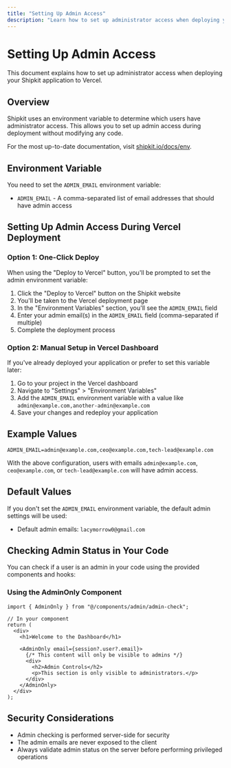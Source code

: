```yaml
---
title: "Setting Up Admin Access"
description: "Learn how to set up administrator access when deploying your Shipkit application to Vercel using environment variables."
---
```


# Setting Up Admin Access

This document explains how to set up administrator access when deploying your Shipkit application to Vercel.

## Overview

Shipkit uses an environment variable to determine which users have administrator access. This allows you to set up admin access during deployment without modifying any code.

For the most up-to-date documentation, visit [shipkit.io/docs/env](https://shipkit.io/docs/env).

## Environment Variable

You need to set the `ADMIN_EMAIL` environment variable:

- `ADMIN_EMAIL` - A comma-separated list of email addresses that should have admin access

## Setting Up Admin Access During Vercel Deployment

### Option 1: One-Click Deploy

When using the "Deploy to Vercel" button, you'll be prompted to set the admin environment variable:

1. Click the "Deploy to Vercel" button on the Shipkit website
2. You'll be taken to the Vercel deployment page
3. In the "Environment Variables" section, you'll see the `ADMIN_EMAIL` field
4. Enter your admin email(s) in the `ADMIN_EMAIL` field (comma-separated if multiple)
5. Complete the deployment process

### Option 2: Manual Setup in Vercel Dashboard

If you've already deployed your application or prefer to set this variable later:

1. Go to your project in the Vercel dashboard
2. Navigate to "Settings" > "Environment Variables"
3. Add the `ADMIN_EMAIL` environment variable with a value like `admin@example.com,another-admin@example.com`
4. Save your changes and redeploy your application

## Example Values

```
ADMIN_EMAIL=admin@example.com,ceo@example.com,tech-lead@example.com
```

With the above configuration, users with emails `admin@example.com`, `ceo@example.com`, or `tech-lead@example.com` will have admin access.

## Default Values

If you don't set the `ADMIN_EMAIL` environment variable, the default admin settings will be used:

- Default admin emails: `lacymorrow0@gmail.com`

## Checking Admin Status in Your Code

You can check if a user is an admin in your code using the provided components and hooks:

### Using the AdminOnly Component

```tsx
import { AdminOnly } from "@/components/admin/admin-check";

// In your component
return (
  <div>
    <h1>Welcome to the Dashboard</h1>

    <AdminOnly email={session?.user?.email}>
      {/* This content will only be visible to admins */}
      <div>
        <h2>Admin Controls</h2>
        <p>This section is only visible to administrators.</p>
      </div>
    </AdminOnly>
  </div>
);
```

## Security Considerations

- Admin checking is performed server-side for security
- The admin emails are never exposed to the client
- Always validate admin status on the server before performing privileged operations
